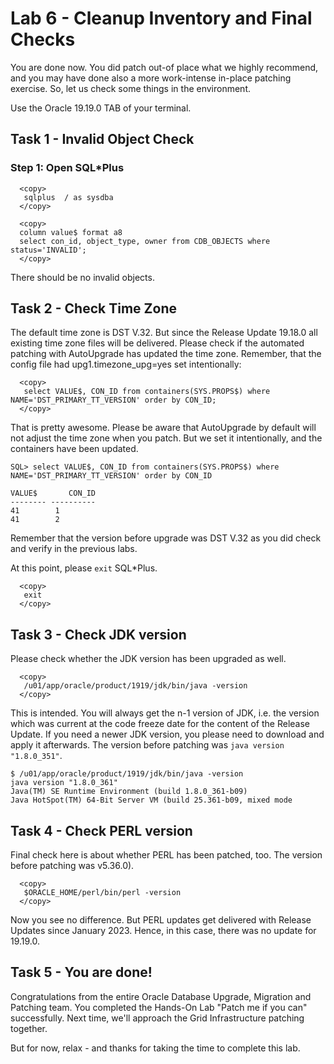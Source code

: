 # Lab 6 - Cleanup Inventory and Final Checks

You are done now. You did patch out-of place what we highly recommend, and you may have done also a more work-intense in-place patching exercise. So, let us check some things in the environment. 

Use the Oracle 19.19.0 TAB of your terminal.

## Task 1 - Invalid Object Check

### Step 1: Open SQL*Plus

  ```
    <copy>
     sqlplus  / as sysdba 
    </copy>
  ```

  ```
    <copy>
    column value$ format a8
    select con_id, object_type, owner from CDB_OBJECTS where status='INVALID';
    </copy>
  ```

There should be no invalid objects.

## Task 2 - Check Time Zone
The default time zone is DST V.32. But since the Release Update 19.18.0 all existing time zone files will be delivered. Please check if the automated patching with AutoUpgrade has updated the time zone. Remember, that the config file had upg1.timezone_upg=yes set intentionally:

  ```
    <copy>
     select VALUE$, CON_ID from containers(SYS.PROPS$) where NAME='DST_PRIMARY_TT_VERSION' order by CON_ID;
    </copy>
  ```

That is pretty awesome. Please be aware that AutoUpgrade by default will not adjust the time zone when you patch. But we set it intentionally, and the containers have been updated.

```
SQL> select VALUE$, CON_ID from containers(SYS.PROPS$) where NAME='DST_PRIMARY_TT_VERSION' order by CON_ID

VALUE$	     CON_ID
-------- ----------
41		  1
41		  2
```

Remember that the version before upgrade was DST V.32 as you did check and verify in the previous labs. 

At this point, please `exit` SQL*Plus.
  ```
    <copy>
     exit
    </copy>
  ```



## Task 3 - Check JDK version
Please check whether the JDK version has been upgraded as well.

  ```
    <copy>
     /u01/app/oracle/product/1919/jdk/bin/java -version
    </copy>
  ```


This is intended. You will always get the n-1 version of JDK, i.e. the version which was current at the code freeze date for the content of the Release Update. If you need a newer JDK version, you please need to download and apply it afterwards. The version before patching was `java version "1.8.0_351"`.

```
$ /u01/app/oracle/product/1919/jdk/bin/java -version
java version "1.8.0_361"
Java(TM) SE Runtime Environment (build 1.8.0_361-b09)
Java HotSpot(TM) 64-Bit Server VM (build 25.361-b09, mixed mode
```

## Task 4 - Check PERL version
Final check here is about whether PERL has been patched, too. The version before patching was v5.36.0).

  ```
    <copy>
     $ORACLE_HOME/perl/bin/perl -version
    </copy>
  ```


Now you see no difference. But PERL updates get delivered with Release Updates since January 2023. Hence, in this case, there was no update for 19.19.0.

## Task 5 - You are done!

Congratulations from the entire Oracle Database Upgrade, Migration and Patching team. You completed the Hands-On Lab "Patch me if you can" successfully. Next time, we'll approach the Grid Infrastructure patching together. 

But for now, relax - and thanks for taking the time to complete this lab.
